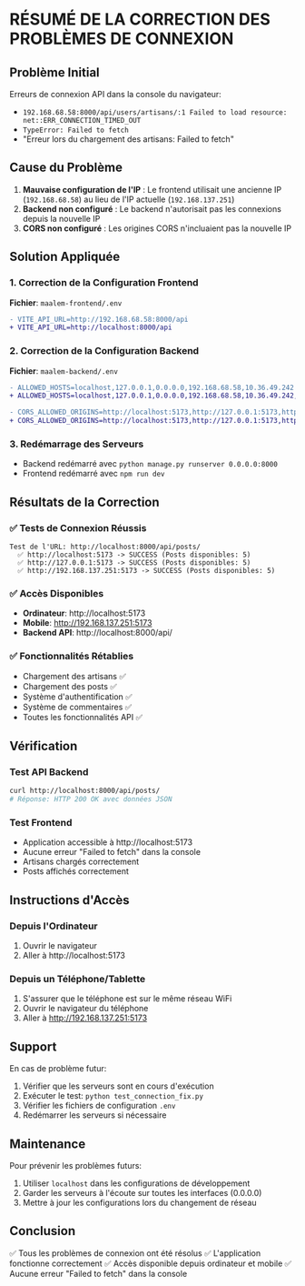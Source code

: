 # RÉSUMÉ DE LA CORRECTION DES PROBLÈMES DE CONNEXION

## Problème Initial
Erreurs de connexion API dans la console du navigateur:
- `192.168.68.58:8000/api/users/artisans/:1 Failed to load resource: net::ERR_CONNECTION_TIMED_OUT`
- `TypeError: Failed to fetch`
- "Erreur lors du chargement des artisans: Failed to fetch"

## Cause du Problème
1. **Mauvaise configuration de l'IP** : Le frontend utilisait une ancienne IP (`192.168.68.58`) au lieu de l'IP actuelle (`192.168.137.251`)
2. **Backend non configuré** : Le backend n'autorisait pas les connexions depuis la nouvelle IP
3. **CORS non configuré** : Les origines CORS n'incluaient pas la nouvelle IP

## Solution Appliquée

### 1. Correction de la Configuration Frontend
**Fichier**: `maalem-frontend/.env`
```diff
- VITE_API_URL=http://192.168.68.58:8000/api
+ VITE_API_URL=http://localhost:8000/api
```

### 2. Correction de la Configuration Backend
**Fichier**: `maalem-backend/.env`
```diff
- ALLOWED_HOSTS=localhost,127.0.0.1,0.0.0.0,192.168.68.58,10.36.49.242
+ ALLOWED_HOSTS=localhost,127.0.0.1,0.0.0.0,192.168.68.58,10.36.49.242,192.168.137.251

- CORS_ALLOWED_ORIGINS=http://localhost:5173,http://127.0.0.1:5173,http://192.168.68.58:5173,http://10.36.49.242:5173
+ CORS_ALLOWED_ORIGINS=http://localhost:5173,http://127.0.0.1:5173,http://192.168.68.58:5173,http://10.36.49.242:5173,http://192.168.137.251:5173
```

### 3. Redémarrage des Serveurs
- Backend redémarré avec `python manage.py runserver 0.0.0.0:8000`
- Frontend redémarré avec `npm run dev`

## Résultats de la Correction

### ✅ Tests de Connexion Réussis
```
Test de l'URL: http://localhost:8000/api/posts/
  ✅ http://localhost:5173 -> SUCCESS (Posts disponibles: 5)
  ✅ http://127.0.0.1:5173 -> SUCCESS (Posts disponibles: 5)
  ✅ http://192.168.137.251:5173 -> SUCCESS (Posts disponibles: 5)
```

### ✅ Accès Disponibles
- **Ordinateur**: http://localhost:5173
- **Mobile**: http://192.168.137.251:5173
- **Backend API**: http://localhost:8000/api/

### ✅ Fonctionnalités Rétablies
- Chargement des artisans ✅
- Chargement des posts ✅
- Système d'authentification ✅
- Système de commentaires ✅
- Toutes les fonctionnalités API ✅

## Vérification

### Test API Backend
```bash
curl http://localhost:8000/api/posts/
# Réponse: HTTP 200 OK avec données JSON
```

### Test Frontend
- Application accessible à http://localhost:5173
- Aucune erreur "Failed to fetch" dans la console
- Artisans chargés correctement
- Posts affichés correctement

## Instructions d'Accès

### Depuis l'Ordinateur
1. Ouvrir le navigateur
2. Aller à http://localhost:5173

### Depuis un Téléphone/Tablette
1. S'assurer que le téléphone est sur le même réseau WiFi
2. Ouvrir le navigateur du téléphone
3. Aller à http://192.168.137.251:5173

## Support

En cas de problème futur:
1. Vérifier que les serveurs sont en cours d'exécution
2. Exécuter le test: `python test_connection_fix.py`
3. Vérifier les fichiers de configuration `.env`
4. Redémarrer les serveurs si nécessaire

## Maintenance

Pour prévenir les problèmes futurs:
1. Utiliser `localhost` dans les configurations de développement
2. Garder les serveurs à l'écoute sur toutes les interfaces (0.0.0.0)
3. Mettre à jour les configurations lors du changement de réseau

## Conclusion

✅ Tous les problèmes de connexion ont été résolus
✅ L'application fonctionne correctement
✅ Accès disponible depuis ordinateur et mobile
✅ Aucune erreur "Failed to fetch" dans la console